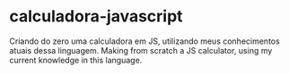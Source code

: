 # calculadora-javascript
 Criando do zero uma calculadora em JS, utilizando meus conhecimentos atuais dessa linguagem. Making from scratch a JS calculator, using my current knowledge in this language.
